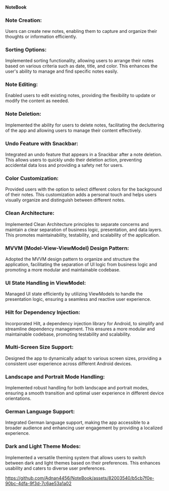 #### NoteBook

### Note Creation:
Users can create new notes, enabling them to capture and organize their thoughts or information efficiently.

### Sorting Options:
Implemented sorting functionality, allowing users to arrange their notes based on various criteria such as date, title, and color. This enhances the user's ability to manage and find specific notes easily.

### Note Editing:
Enabled users to edit existing notes, providing the flexibility to update or modify the content as needed.

### Note Deletion:
Implemented the ability for users to delete notes, facilitating the decluttering of the app and allowing users to manage their content effectively.

### Undo Feature with Snackbar:
Integrated an undo feature that appears in a Snackbar after a note deletion. This allows users to quickly undo their deletion action, preventing accidental data loss and providing a safety net for users.
### Color Customization:
Provided users with the option to select different colors for the background of their notes. This customization adds a personal touch and helps users visually organize and distinguish between different notes.

### Clean Architecture:
Implemented Clean Architecture principles to separate concerns and maintain a clear separation of business logic, presentation, and data layers. This promotes maintainability, testability, and scalability of the application.

### MVVM (Model-View-ViewModel) Design Pattern:
Adopted the MVVM design pattern to organize and structure the application, facilitating the separation of UI logic from business logic and promoting a more modular and maintainable codebase.

### UI State Handling in ViewModel:
Managed UI state efficiently by utilizing ViewModels to handle the presentation logic, ensuring a seamless and reactive user experience.

### Hilt for Dependency Injection:
Incorporated Hilt, a dependency injection library for Android, to simplify and streamline dependency management. This ensures a more modular and maintainable codebase, promoting testability and scalability.

### Multi-Screen Size Support:
Designed the app to dynamically adapt to various screen sizes, providing a consistent user experience across different Android devices.

### Landscape and Portrait Mode Handling:
Implemented robust handling for both landscape and portrait modes, ensuring a smooth transition and optimal user experience in different device orientations.

### German Language Support:
Integrated German language support, making the app accessible to a broader audience and enhancing user engagement by providing a localized experience.

### Dark and Light Theme Modes:
Implemented a versatile theming system that allows users to switch between dark and light themes based on their preferences. This enhances usability and caters to diverse user preferences.

https://github.com/Adnan4456/NoteBook/assets/82003540/b5cb7f0e-90bc-4dfa-9f3d-7c6ae53a1a02

